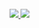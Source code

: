 <div align="center"> 
  <a href="https://github.com/anuraghazra/github-readme-stats">
    <img src="https://github-readme-stats.vercel.app/api?username=piotrbajdek&count_private=true&show_icons=true&hide_border=true" />
  </a>
  <a href="https://github.com/anuraghazra/github-readme-stats">
    <img src="https://github-readme-stats.vercel.app/api/top-langs/?username=piotrbajdek&hide_border=true" />
  </a>
</div>

